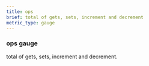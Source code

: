 ```yaml
---
title: ops
brief: total of gets, sets, increment and decrement
metric_type: gauge
---
```

### ops gauge

total of gets, sets, increment and decrement.